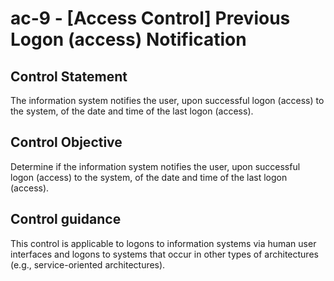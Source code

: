 # ac-9 - \[Access Control\] Previous Logon (access) Notification

## Control Statement

The information system notifies the user, upon successful logon (access) to the system, of the date and time of the last logon (access).

## Control Objective

Determine if the information system notifies the user, upon successful logon (access) to the system, of the date and time of the last logon (access).

## Control guidance

This control is applicable to logons to information systems via human user interfaces and logons to systems that occur in other types of architectures (e.g., service-oriented architectures).
